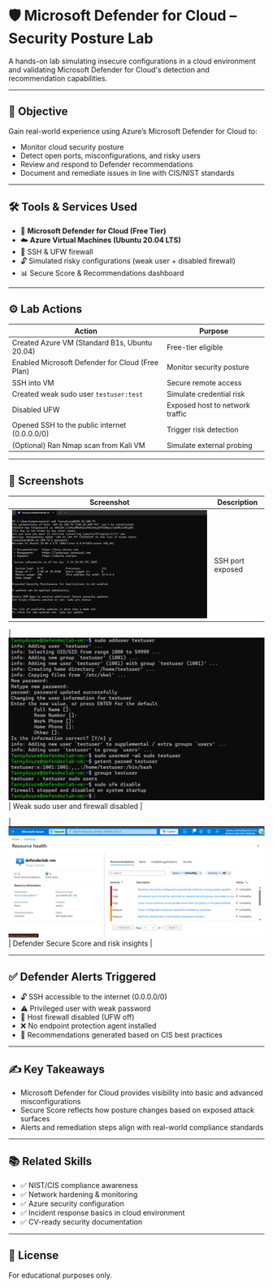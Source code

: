 # 🛡️ Microsoft Defender for Cloud – Security Posture Lab

A hands-on lab simulating insecure configurations in a cloud environment and validating Microsoft Defender for Cloud's detection and recommendation capabilities.

---

## 🧠 Objective

Gain real-world experience using Azure’s Microsoft Defender for Cloud to:

- Monitor cloud security posture
- Detect open ports, misconfigurations, and risky users
- Review and respond to Defender recommendations
- Document and remediate issues in line with CIS/NIST standards

---

## 🛠️ Tools & Services Used

- 🧩 **Microsoft Defender for Cloud (Free Tier)**
- ☁️ **Azure Virtual Machines (Ubuntu 20.04 LTS)**
- 🐧 SSH & UFW firewall
- 🔓 Simulated risky configurations (weak user + disabled firewall)
- 📊 Secure Score & Recommendations dashboard

---

## ⚙️ Lab Actions

| Action | Purpose |
|--------|---------|
| Created Azure VM (Standard B1s, Ubuntu 20.04) | Free-tier eligible |
| Enabled Microsoft Defender for Cloud (Free Plan) | Monitor security posture |
| SSH into VM | Secure remote access |
| Created weak sudo user `testuser:test` | Simulate credential risk |
| Disabled UFW | Exposed host to network traffic |
| Opened SSH to the public internet (0.0.0.0/0) | Trigger risk detection |
| (Optional) Ran Nmap scan from Kali VM | Simulate external probing |

---

## 📸 Screenshots

| Screenshot | Description |
|------------|-------------|
| ![VM Config](./SSH%20local.png) | SSH port exposed |

| ![Terminal Output](./newuser%20and%20disable%20ufw.png) | Weak sudo user and firewall disabled |

| ![Secure Score](./Azure%20lab%20report.png) | Defender Secure Score and risk insights |

---

## ✅ Defender Alerts Triggered

- 🔓 SSH accessible to the internet (0.0.0.0/0)
- ⚠️ Privileged user with weak password
- 🚩 Host firewall disabled (UFW off)
- ❌ No endpoint protection agent installed
- 🧠 Recommendations generated based on CIS best practices

---

## ✍️ Key Takeaways

- Microsoft Defender for Cloud provides visibility into basic and advanced misconfigurations
- Secure Score reflects how posture changes based on exposed attack surfaces
- Alerts and remediation steps align with real-world compliance standards

---

## 📚 Related Skills

- ✅ NIST/CIS compliance awareness  
- ✅ Network hardening & monitoring  
- ✅ Azure security configuration  
- ✅ Incident response basics in cloud environment  
- ✅ CV-ready security documentation

---

## 📌 License

For educational purposes only. 
